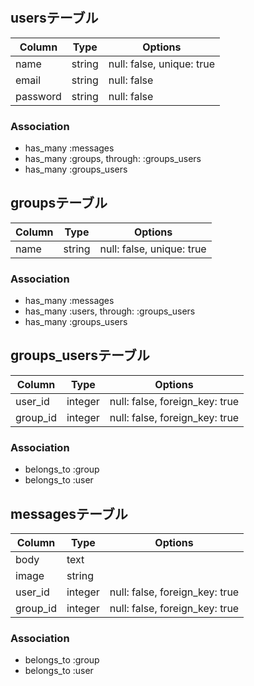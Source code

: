 # 
## usersテーブル

|Column|Type|Options|
|------|----|-------|
|name|string|null: false, unique: true|
|email|string|null: false|
|password|string|null: false|

### Association
- has_many :messages
- has_many :groups, through:  :groups_users
- has_many :groups_users

## groupsテーブル

|Column|Type|Options|
|------|----|-------|
|name|string|null: false, unique: true|

### Association
- has_many :messages
- has_many :users, through:  :groups_users
- has_many :groups_users

## groups_usersテーブル

|Column|Type|Options|
|------|----|-------|
|user_id|integer|null: false, foreign_key: true|
|group_id|integer|null: false, foreign_key: true|

### Association
- belongs_to :group
- belongs_to :user

## messagesテーブル

|Column|Type|Options|
|------|----|-------|
|body|text||
|image|string||
|user_id|integer|null: false, foreign_key: true|
|group_id|integer|null: false, foreign_key: true|

### Association
- belongs_to :group
- belongs_to :user